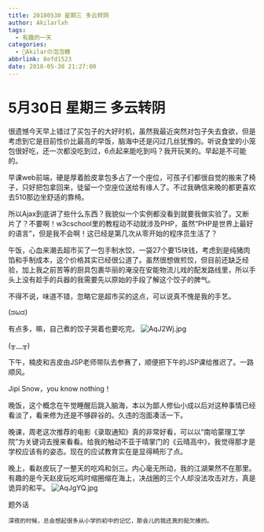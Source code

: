 ```yaml
---
title: 20180530 星期三 多云转阴
author: Akilarlxh
tags:
  - 有趣的一天
categories:
  - 🍬Akilarの泡泡糖
abbrlink: 8efd1523
date: 2018-05-30 21:27:00
---
```

# 5月30日 星期三 多云转阴

很遗憾今天早上错过了买包子的大好时机，虽然我最近突然对包子失去食欲，但是考虑到它是目前性价比最高的早饭，脑海中还是闪过几丝犹豫的。听说食堂的小笼包很好吃，还一次都没吃到过，6点起来能吃到吗？我开玩笑的。早起是不可能的。

早课web前端，硬是厚着脸皮拿包多占了一个座位，可孩子们都很自觉的搬来了椅子，只好把包拿回来，徒留一个空座位送给有缘人了。不过我确信来晚的都更喜欢去510那边坐舒适的靠椅。

所以Ajax到底讲了些什么东西？我貌似一个实例都没看到就要我做实验了。又断片了？不要啊！w3cschool里的教程动不动就涉及PHP，虽然“PHP是世界上最好的语言”，但是我不会啊！这已经是第几次从零开始的程序员生活了？

午饭，心血来潮去超市买了一包手制水饺，一袋27个要15块钱，考虑到是纯猪肉馅和手制成本，这个价格其实已经很公道了。虽然很想做煎饺，但目前还缺乏经验，加上我之前苦等的厨具包裹华丽的淹没在安能物流儿戏的配发路线里，所以手头上没有趁手的兵器的我需要先以原始的手段了解这个饺子的脾气。

不得不说，味道不错，忽略它是超市买的这点，可以说真不愧是我的手艺。

(ಡωಡ)

有点多，嘛，自己煮的饺子哭着也要吃完。
![AqJ2Wj.jpg](https://s2.ax1x.com/2019/04/12/AqJ2Wj.jpg)

(╥﹏╥)

下午，楠皮和吉皮由JSP老师带队去参赛了，顺便把下午的JSP课给推迟了。一路顺风。

Jipi Snow，you know nothing！

晚饭，这个概念在午觉睡醒后跳入脑海，本以为鄙人修仙小成以后对这种事情已经看淡了，看来修为还是不够辟谷的。久违的泡面凑活一下。

晚课，周老这次推荐的电影《录取通知》真的非常好看，可以以“南哈蒙理工学院”为关键词去搜来看看。给我的触动不亚于晴掌门的《云晴高中》，我觉得那才是学校应该有的姿态。现在的应试教育实在是显得畸形了点。

晚上，看赵皮玩了一整天的吃鸡和剑三。内心毫无所动，我的江湖果然不在那里。有趣的是今天赵皮玩吃鸡时缩圈缩在海上，决战圈的三个人却没法攻击对方，真是诡异的和平。
![AqJgYQ.jpg](https://s2.ax1x.com/2019/04/12/AqJgYQ.jpg)

题外话
```
深夜的时候，总会想起很多从小学的初中的记忆，那会儿的我还真的挺欠揍的。
```